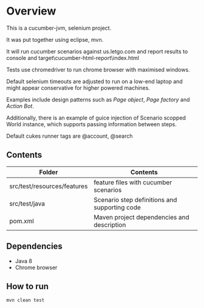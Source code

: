 # Overview

This is a cucumber-jvm, selenium project.

It was put together using eclipse, mvn.

It will run cucumber scenarios against us.letgo.com and report results to console and target\cucumber-html-report\index.html

Tests use chromedriver to run chrome browser with maximised windows.

Default selenium timeouts are adjusted to run on a low-end laptop and might appear conservative for higher powered machines.

Examples include design patterns such as *Page object*, *Page factory* and *Action Bot*.

Additionally, there is an example of guice injection of Scenario scopped World instance, which supports passing information between steps.

Default cukes runner tags are @account, @search


## Contents


| **Folder**                    | **Contents** |
| ---                           | ---          |
|   src/test/resources/features |   feature files with cucumber scenarios      |
|   src/test/java               |    Scenario step definitions and supporting code     |
|   pom.xml               |    Maven project dependencies and description     |




## Dependencies

- Java 8
- Chrome browser

## How to run

`mvn clean test`
